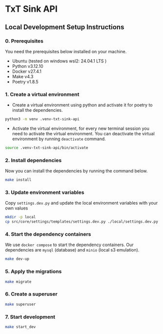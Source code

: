 # TxT Sink API
## Local Development Setup Instructions 

### 0. Prerequisites
You need the prerequisites below installed on your machine.

- Ubuntu (tested on windows wsl2: 24.04.1 LTS )
- Python v3.12.10
- Docker v27.4.1
- Make v4.3
- Poetry v1.8.5

### 1. Create a virtual environment
- Create a virtual environment using python and activate it for poetry to install the dependencies.

```bash
python3 -m venv .venv-txt-sink-api
```

- Activate the virtual environment, for every new terminal session you need to activate the virtual environment. You can deactivate the virtual environment by running `deactivate` command.

```bash
source .venv-txt-sink-api/bin/activate
```



### 2. Install dependencies
Now you can install the dependencies by running the command below.

```bash
make install
```

### 3. Update environment variables
Copy `settings.dev.py` and update the local environment variables with your own values

```bash
mkdir -p local
cp src/core/settings/templates/settings.dev.py ./local/settings.dev.py
```

### 4. Start the dependency containers
We use `docker compose` to start the dependency containers. Our dependencies are `mysql` (database) and `minio` (local s3 emulation). 
```bash
make dev-up
```

### 5. Apply the migrations

```bash
make migrate
```

### 6. Create a superuser

```bash
make superuser
```

### 7. Start development

```bash
make start_dev
```